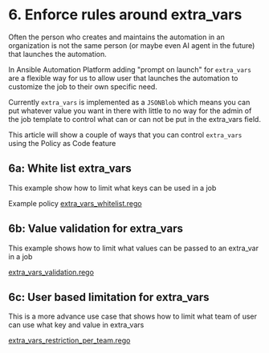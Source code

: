# 6. Enforce rules around extra_vars

Often the person who creates and maintains the automation in an organization is not the same person (or maybe even AI agent in the future) that launches the automation.

In Ansible Automation Platform adding "prompt on launch" for `extra_vars` are a flexible way for us to allow user that launches the automation to customize the job to their own specific need.

Currently `extra_vars` is implemented as a `JSONBlob` which means you can put whatever value you want in there with little to no way for the admin of the job template to control what can or can not be put in the extra_vars field.

This article will show a couple of ways that you can control `extra_vars` using the Policy as Code feature

## 6a: White list extra_vars

This example show how to limit what keys can be used in a job

Example policy [extra_vars_whitelist.rego](aap_policy_examples/extra_vars_whitelist.rego)

## 6b: Value validation for extra_vars

This example shows how to limit what values can be passed to an extra_var in a job

[extra_vars_validation.rego](aap_policy_examples/extra_vars_validation.rego)

## 6c: User based limitation for extra_vars

This is a more advance use case that shows how to limit what team of user can use what key and value in extra_vars

[extra_vars_restriction_per_team.rego](aap_policy_examples/extra_vars_restriction_per_team.rego)
